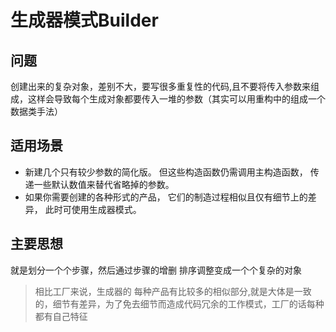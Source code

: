 # 生成器模式Builder

## 问题 
创建出来的复杂对象，差别不大，要写很多重复性的代码,且不要将传入参数来组成，这样会导致每个生成对象都要传入一堆的参数（其实可以用重构中的组成一个数据类手法）

## 适用场景
*  新建几个只有较少参数的简化版。 但这些构造函数仍需调用主构造函数， 传递一些默认数值来替代省略掉的参数。
* 如果你需要创建的各种形式的产品， 它们的制造过程相似且仅有细节上的差异， 此时可使用生成器模式。

## 主要思想
就是划分一个个步骤，然后通过步骤的增删 排序调整变成一个个复杂的对象

> 相比工厂来说，生成器的 每种产品有比较多的相似部分,就是大体是一致的，细节有差异，为了免去细节而造成代码冗余的工作模式，工厂的话每种都有自己特征



